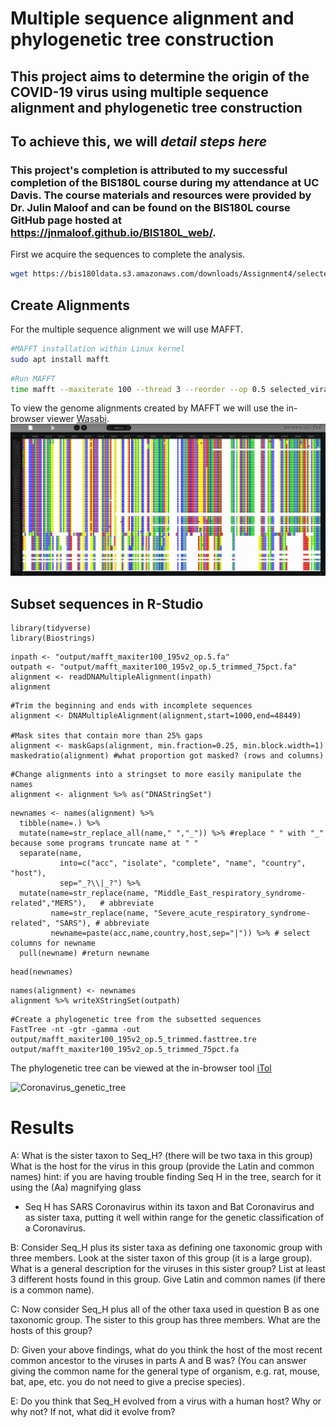 # Multiple sequence alignment and phylogenetic tree construction
## This project aims to determine the origin of the COVID-19 virus using multiple sequence alignment and phylogenetic tree construction
## To achieve this, we will *detail steps here*
### This project's completion is attributed to my successful completion of the BIS180L course during my attendance at UC Davis. The course materials and resources were provided by Dr. Julin Maloof and can be found on the BIS180L course GitHub page hosted at https://jnmaloof.github.io/BIS180L_web/.


First we acquire the sequences to complete the analysis.

```sh
wget https://bis180ldata.s3.amazonaws.com/downloads/Assignment4/selected_viral_seqs_195v2.fa -P output/
```
## Create Alignments
For the multiple sequence alignment we will use MAFFT.

```sh
#MAFFT installation within Linux kernel
sudo apt install mafft
```

```sh
#Run MAFFT
time mafft --maxiterate 100 --thread 3 --reorder --op 0.5 selected_viral_seqs_195v2.fa  > mafft_maxiter100_195_op.5.fa
```

To view the genome alignments created by MAFFT we will use the in-browser viewer [Wasabi](was.bi).
![Sequence Alignment](images/Sequence_Alignment.PNG)


## Subset sequences in R-Studio



```{r,eval = True}
library(tidyverse)
library(Biostrings)
```



```{r}
inpath <- "output/mafft_maxiter100_195v2_op.5.fa"
outpath <- "output/mafft_maxiter100_195v2_op.5_trimmed_75pct.fa"
alignment <- readDNAMultipleAlignment(inpath)
alignment
```


```{r}
#Trim the beginning and ends with incomplete sequences
alignment <- DNAMultipleAlignment(alignment,start=1000,end=48449)

#Mask sites that contain more than 25% gaps
alignment <- maskGaps(alignment, min.fraction=0.25, min.block.width=1)
maskedratio(alignment) #what proportion got masked? (rows and columns)
```

```{r}
#Change alignments into a stringset to more easily manipulate the names
alignment <- alignment %>% as("DNAStringSet") 
```

```{r}
newnames <- names(alignment) %>% 
  tibble(name=.) %>%
  mutate(name=str_replace_all(name," ","_")) %>% #replace " " with "_" because some programs truncate name at " "
  separate(name, 
           into=c("acc", "isolate", "complete", "name", "country", "host"),
           sep="_?\\|_?") %>%
  mutate(name=str_replace(name, "Middle_East_respiratory_syndrome-related","MERS"),   # abbreviate
         name=str_replace(name, "Severe_acute_respiratory_syndrome-related", "SARS"), # abbreviate
         newname=paste(acc,name,country,host,sep="|")) %>% # select columns for newname
  pull(newname) #return newname
```

```{r}
head(newnames)
```

```{r}
names(alignment) <- newnames
alignment %>% writeXStringSet(outpath)
```


```{bash}
#Create a phylogenetic tree from the subsetted sequences
FastTree -nt -gtr -gamma -out output/mafft_maxiter100_195v2_op.5_trimmed.fasttree.tre output/mafft_maxiter100_195v2_op.5_trimmed_75pct.fa
```

The phylogenetic tree can be viewed at the in-browser tool [iTol](https://itol.embl.de/)

![Coronavirus_genetic_tree](images/coronavirus_tree120.png)

# Results

A: What is the sister taxon to Seq_H? (there will be two taxa in this group) What is the host for the virus in this group (provide the Latin and common names)
hint: if you are having trouble finding Seq H in the tree, search for it using the (Aa) magnifying glass
* Seq H has SARS Coronavirus within its taxon and Bat Coronavirus and as sister taxa, putting it well within range for the genetic classification of a Coronavirus.

B: Consider Seq_H plus its sister taxa as defining one taxonomic group with three members. Look at the sister taxon of this group (it is a large group). What is a general description for the viruses in this sister group? List at least 3 different hosts found in this group. Give Latin and common names (if there is a common name).

C: Now consider Seq_H plus all of the other taxa used in question B as one taxonomic group. The sister to this group has three members. What are the hosts of this group?

D: Given your above findings, what do you think the host of the most recent common ancestor to the viruses in parts A and B was? (You can answer giving the common name for the general type of organism, e.g. rat, mouse, bat, ape, etc. you do not need to give a precise species).

E: Do you think that Seq_H evolved from a virus with a human host? Why or why not? If not, what did it evolve from?